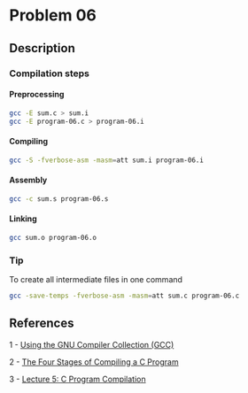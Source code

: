 # Problem 06

## Description

### Compilation steps

#### Preprocessing

```sh
gcc -E sum.c > sum.i
gcc -E program-06.c > program-06.i
```

#### Compiling

```sh
gcc -S -fverbose-asm -masm=att sum.i program-06.i
```

#### Assembly

```sh
gcc -c sum.s program-06.s
```

#### Linking

```sh
gcc sum.o program-06.o
```

### Tip

To create all intermediate files in one command

```sh
gcc -save-temps -fverbose-asm -masm=att sum.c program-06.c 
```

## References

1 - [Using the GNU Compiler Collection (GCC)](https://gcc.gnu.org/onlinedocs/gcc-11.2.0/gcc/)

2 - [The Four Stages of Compiling a C Program](https://www.calleluks.com/the-four-stages-of-compiling-a-c-program/)

3 - [Lecture 5: C Program Compilation](https://people.sc.fsu.edu/~jburkardt/classes/isc_2012/c_program_compilation.pdf)
